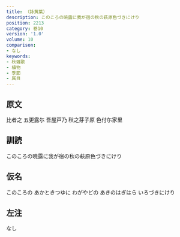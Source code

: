 ```yaml
---
title: （詠黄葉）
description: このころの暁露に我が宿の秋の萩原色づきにけり
position: 2213
category: 巻10
version: '1.0'
volume: 10
comparison:
- なし
keywords:
- 秋雑歌
- 植物
- 季節
- 属目
---
```


## 原文

比者之 五更露尓 吾屋戸乃 秋之芽子原 色付尓家里

## 訓読

このころの暁露に我が宿の秋の萩原色づきにけり

## 仮名

このころの あかときつゆに わがやどの あきのはぎはら いろづきにけり

## 左注

なし
